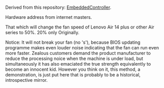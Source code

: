 Derived from this repository: [EmbeddedController](https://github.com/Soberia/EmbeddedController/). 

Hardware address from internet masters.

That which will change the fan speed of Lenovo Air 14 plus or other Air series to 50%. 20% only Originally.

Notice: It will not break your fan (no 's'), because BIOS updating programme makes even louder noise indicating that the fan can run even more faster. Zealous customers demand the product manufacturer to reduce the processing noice when the machine is under load, but simultaneously it has also emaciated the true strength equivalently to become an innocent kid. However you think on it, this method, a demonstration, is just put here that is probably to be a historical, introspective mirror. 
